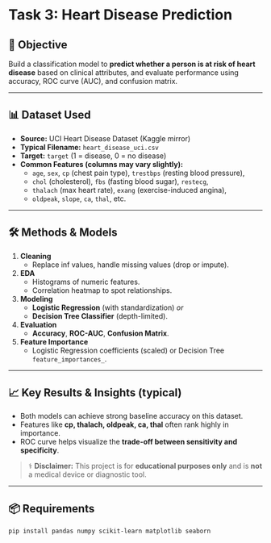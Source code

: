 # Task 3: Heart Disease Prediction

## 📌 Objective
Build a classification model to **predict whether a person is at risk of heart disease** based on clinical attributes, and evaluate performance using accuracy, ROC curve (AUC), and confusion matrix.

---

## 📊 Dataset Used
- **Source:** UCI Heart Disease Dataset (Kaggle mirror)
- **Typical Filename:** `heart_disease_uci.csv`
- **Target:** `target` (1 = disease, 0 = no disease)
- **Common Features (columns may vary slightly):**
  - `age`, `sex`, `cp` (chest pain type), `trestbps` (resting blood pressure),
  - `chol` (cholesterol), `fbs` (fasting blood sugar), `restecg`,
  - `thalach` (max heart rate), `exang` (exercise-induced angina),
  - `oldpeak`, `slope`, `ca`, `thal`, etc.

---

## 🛠 Methods & Models
1. **Cleaning**
   - Replace inf values, handle missing values (drop or impute).
2. **EDA**
   - Histograms of numeric features.
   - Correlation heatmap to spot relationships.
3. **Modeling**
   - **Logistic Regression** (with standardization) *or*
   - **Decision Tree Classifier** (depth-limited).
4. **Evaluation**
   - **Accuracy**, **ROC-AUC**, **Confusion Matrix**.
5. **Feature Importance**
   - Logistic Regression coefficients (scaled) or Decision Tree `feature_importances_`.

---

## 📈 Key Results & Insights (typical)
- Both models can achieve strong baseline accuracy on this dataset.
- Features like **cp, thalach, oldpeak, ca, thal** often rank highly in importance.
- ROC curve helps visualize the **trade-off between sensitivity and specificity**.

> ⚕️ **Disclaimer:** This project is for **educational purposes only** and is **not** a medical device or diagnostic tool.

---

## 📦 Requirements
```bash
pip install pandas numpy scikit-learn matplotlib seaborn
